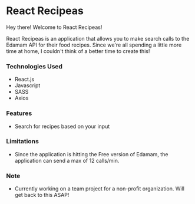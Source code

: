 # React Recipeas

Hey there! Welcome to React Recipeas! 

React Recipeas is an application that allows you to make search calls to the Edamam API for their food recipes. Since we're all spending a little more time at home, I couldn't think of a better time to create this! 

### Technologies Used
- React.js
- Javascript
- SASS
- Axios

### Features 
- Search for recipes based on your input

### Limitations
- Since the application is hitting the Free version of Edamam, the application can send a max of 12 calls/min.

### Note
- Currently working on a team project for a non-profit organization. Will get back to this ASAP! 
